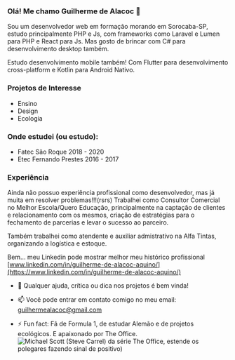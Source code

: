### Olá! Me chamo Guilherme de Alacoc 👋

Sou um desenvolvedor web em formação morando em Sorocaba-SP, estudo principalmente PHP e Js, com frameworks como Laravel e Lumen para PHP e React para Js. Mas gosto de brincar com C# para desenvolvimento desktop também.

Estudo desenvolvimento mobile também! Com Flutter para desenvolvimento cross-platform e Kotlin para Android Nativo.

### Projetos de Interesse
- Ensino
- Design
- Ecologia

### Onde estudei (ou estudo):
- Fatec São Roque 2018 - 2020
- Etec Fernando Prestes 2016 - 2017

### Experiência
Ainda não possuo experiência profissional como desenvolvedor, mas já muita em resolver problemas!!!(rsrs)
Trabalhei como Consultor Comercial no Melhor Escola/Quero Educação, principalmente na captação de clientes e relacionamento com os mesmos, criação de estratégias para o fechamento de parcerias e levar o sucesso ao parceiro.

Também trabalhei como atendente e auxiliar admistrativo na Alfa Tintas, organizando a logística e estoque.

Bem... meu Linkedin pode mostrar melhor meu histórico profissional [www.linkedin.com/in/guilherme-de-alacoc-aquino/](https://www.linkedin.com/in/guilherme-de-alacoc-aquino/)

- 🤔 Qualquer ajuda, crítica ou dica nos projetos é bem vinda!
- 📫 Você pode entrar em contato comigo no meu email: guilhermealacoc@gmail.com

- ⚡ Fun fact: Fã de Formula 1, de estudar Alemão e de projetos ecológicos. E apaixonado por The Office.
![Michael Scott (Steve Carrel) da série The Office, estende os polegares fazendo sinal de positivo)](https://media.giphy.com/media/55SfA4BxofRBe/giphy.gif)

